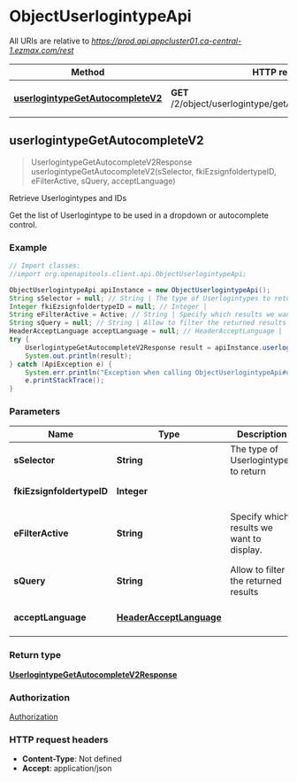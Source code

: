 # ObjectUserlogintypeApi

All URIs are relative to *https://prod.api.appcluster01.ca-central-1.ezmax.com/rest*

Method | HTTP request | Description
------------- | ------------- | -------------
[**userlogintypeGetAutocompleteV2**](ObjectUserlogintypeApi.md#userlogintypeGetAutocompleteV2) | **GET** /2/object/userlogintype/getAutocomplete/{sSelector} | Retrieve Userlogintypes and IDs



## userlogintypeGetAutocompleteV2

> UserlogintypeGetAutocompleteV2Response userlogintypeGetAutocompleteV2(sSelector, fkiEzsignfoldertypeID, eFilterActive, sQuery, acceptLanguage)

Retrieve Userlogintypes and IDs

Get the list of Userlogintype to be used in a dropdown or autocomplete control.

### Example

```java
// Import classes:
//import org.openapitools.client.api.ObjectUserlogintypeApi;

ObjectUserlogintypeApi apiInstance = new ObjectUserlogintypeApi();
String sSelector = null; // String | The type of Userlogintypes to return
Integer fkiEzsignfoldertypeID = null; // Integer | 
String eFilterActive = Active; // String | Specify which results we want to display.
String sQuery = null; // String | Allow to filter the returned results
HeaderAcceptLanguage acceptLanguage = null; // HeaderAcceptLanguage | 
try {
    UserlogintypeGetAutocompleteV2Response result = apiInstance.userlogintypeGetAutocompleteV2(sSelector, fkiEzsignfoldertypeID, eFilterActive, sQuery, acceptLanguage);
    System.out.println(result);
} catch (ApiException e) {
    System.err.println("Exception when calling ObjectUserlogintypeApi#userlogintypeGetAutocompleteV2");
    e.printStackTrace();
}
```

### Parameters


Name | Type | Description  | Notes
------------- | ------------- | ------------- | -------------
 **sSelector** | **String**| The type of Userlogintypes to return | [default to null] [enum: All, Ezsignfoldertype]
 **fkiEzsignfoldertypeID** | **Integer**|  | [optional] [default to null]
 **eFilterActive** | **String**| Specify which results we want to display. | [optional] [default to Active] [enum: All, Active, Inactive]
 **sQuery** | **String**| Allow to filter the returned results | [optional] [default to null]
 **acceptLanguage** | [**HeaderAcceptLanguage**](.md)|  | [optional] [default to null] [enum: *, en, fr]

### Return type

[**UserlogintypeGetAutocompleteV2Response**](UserlogintypeGetAutocompleteV2Response.md)

### Authorization

[Authorization](../README.md#Authorization)

### HTTP request headers

- **Content-Type**: Not defined
- **Accept**: application/json

